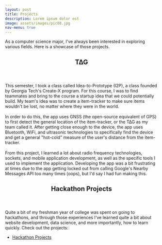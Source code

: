 ```yaml
---
layout: post
title: Projects
description: Lorem ipsum dolor est
image: assets/images/pic08.jpg
nav-menu: true
---
```


<section id="one">
	<div class="inner">
		<p>
			As a computer science major, I've always been interested in exploring various fields. Here is a showcase of those projects.
		</p>
	</div>
</section>

<section id="two">
	<div class="inner">
		<header class="major">
			<h2>T∆G</h2>
		</header>
		<p>
			This semester, I took a class called Idea-to-Prototype (I2P), a class founded by Georgia Tech's Create-X program. For this course, I was to find teammates and bring to the course a startup idea that we could potentially build. My team's idea was to create a item-tracker to make sure items wouldn't be lost, no matter where they were in the world.
			<br/><br/>
			In order to do this, the app uses GNSS (the open-source equivalent of GPS) to first detect the general location of the item-tracker, or the T∆G as my team called it. After getting close enough to the device, the app uses Bluetooth, WiFi, and ultrasonic technologies to specifically find the device and get a general "hot-cold" measure of the user's distance from the item-tracker.
			<br/><br/>
			From this project, I learned a lot about radio frequency technologies, sockets, and mobile application development, as well as the specific tools I used to implement the application. Developing the app was a bit frustrating at times due to the app getting locked out from calling Google's Nearby Messages API too many times (oops), but I'd say I had fun making this.
		</p>
		<ul class="actions">
			<!-- <li><a href="hackathons.html" class="button next">Hackathon Projects</a></li> -->
		</ul>
	</div>
</section>

<section id="three">
	<div class="inner">
		<header class="major">
			<h2>Hackathon Projects</h2>
		</header>
		<p>Quite a bit of my freshman year of college was spent on going to hackathons, and through those experiences I've learned quite a bit about website development, data science, and more importantly, how to learn quickly. Check out the projects:</p>
		<ul class="actions">
			<li><a href="hackathons.html" class="button next">Hackathon Projects</a></li>
		</ul>
	</div>
</section>